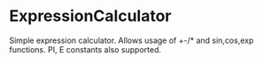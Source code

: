 ExpressionCalculator
====================

Simple expression calculator. Allows usage of +-/* and sin,cos,exp functions. PI, E constants also supported.


